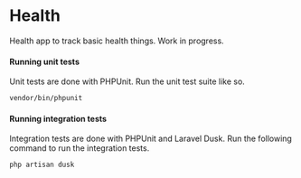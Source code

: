 # Health
Health app to track basic health things. Work in progress.

#### Running unit tests
Unit tests are done with PHPUnit. Run the unit test suite like so.
```bash
vendor/bin/phpunit
```

#### Running integration tests
Integration tests are done with PHPUnit and Laravel Dusk. Run the following command to run the integration tests.
```bash
php artisan dusk
```
